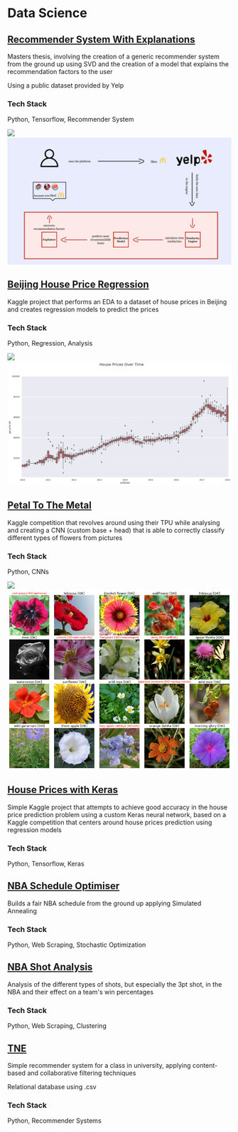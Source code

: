 # Data Science

## [Recommender System With Explanations](https://github.com/dfreddy/Recommender-System)

Masters thesis, involving the creation of a generic recommender system from the ground up using SVD and the creation of a model that explains the recommendation factors to the user

Using a public dataset provided by Yelp

### Tech Stack
Python, Tensorflow, Recommender System

![](/Images/solo_DEI.png)
![](/Data%20Science/Images/solo_DEI.png)

## [Beijing House Price Regression](https://www.kaggle.com/wutangfza/beijing-house-pricing-regression)

Kaggle project that performs an EDA to a dataset of house prices in Beijing and creates regression models to predict the prices

### Tech Stack
Python, Regression, Analysis

![](/Images/prices_OT.png)
![](/Data%20Science/Images/prices_OT.png)

## [Petal To The Metal](https://www.kaggle.com/wutangfza/petals-to-the-metal)

Kaggle competition that revolves around using their TPU while analysing and creating a CNN (custom base + head) that is able to correctly classify different types of flowers from pictures

### Tech Stack
Python, CNNs

![](/Images/flowers_results.png)
![](/Data%20Science/Images/flowers_results.png)

## [House Prices with Keras](https://www.kaggle.com/wutangfza/house-prices-regression-with-keras)

Simple Kaggle project that attempts to achieve good accuracy in the house price prediction problem using a custom Keras neural network, based on a Kaggle competition that centers around house prices prediction using regression models

### Tech Stack
Python, Tensorflow, Keras

## [NBA Schedule Optimiser](https://github.com/dfreddy/NBA-Schedule-Optimiser)

Builds a fair NBA schedule from the ground up applying Simulated Annealing

### Tech Stack
Python, Web Scraping, Stochastic Optimization

## [NBA Shot Analysis](https://github.com/dfreddy/NBA-Shot-Analysis)

Analysis of the different types of shots, but especially the 3pt shot, in the NBA and their effect on a team's win percentages

### Tech Stack
Python, Web Scraping, Clustering

## [TNE](https://github.com/dfreddy/TNE)

Simple recommender system for a class in university, applying content-based and collaborative filtering techniques

Relational database using .csv

### Tech Stack
Python, Recommender Systems
